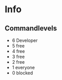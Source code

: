 # Info

## Commandlevels

* 6 Developer
* 5 free
* 4 free
* 3 free
* 2 free
* 1 everyone
* 0 blocked